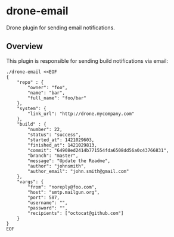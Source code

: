 # drone-email

Drone plugin for sending email notifications.

## Overview

This plugin is responsible for sending build notifications via email:

```
./drone-email <<EOF
{
    "repo" : {
        "owner": "foo",
        "name": "bar",
        "full_name": "foo/bar"
    },
    "system": {
        "link_url": "http://drone.mycompany.com"
    },
    "build" : {
        "number": 22,
        "status": "success",
        "started_at": 1421029603,
        "finished_at": 1421029813,
        "commit": "64908ed2414b771554fda6508dd56a0c43766831",
        "branch": "master",
        "message": "Update the Readme",
        "author": "johnsmith",
        "author_email": "john.smith@gmail.com"
    },
    "vargs": {
        "from": "noreply@foo.com",
        "host": "smtp.mailgun.org",
        "port": 587,
        "username": "",
        "password": "",
        "recipients": ["octocat@github.com"]
    }
}
EOF
```
